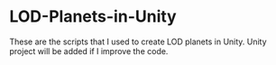 # LOD-Planets-in-Unity

These are the scripts that I used to create LOD planets in Unity. Unity project will be added if I improve the code.
